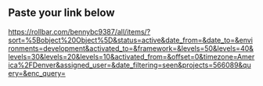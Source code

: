 ## Paste your link below

https://rollbar.com/bennybc9387/all/items/?sort=%5Bobject%20Object%5D&status=active&date_from=&date_to=&environments=development&activated_to=&framework=&levels=50&levels=40&levels=30&levels=20&levels=10&activated_from=&offset=0&timezone=America%2FDenver&assigned_user=&date_filtering=seen&projects=566089&query=&enc_query=